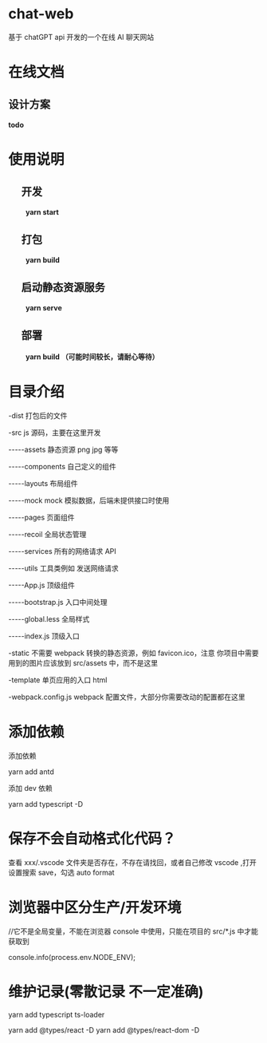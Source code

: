 # chat-web

基于 chatGPT api 开发的一个在线 AI 聊天网站

# 在线文档

## 设计方案

#### todo

# 使用说明

## &emsp; 开发

#### &emsp; &emsp; yarn start

## &emsp; 打包

#### &emsp; &emsp; yarn build

## &emsp; 启动静态资源服务

#### &emsp; &emsp; yarn serve

## &emsp; 部署

#### &emsp; &emsp; yarn build （可能时间较长，请耐心等待）

# 目录介绍

-dist 打包后的文件

-src js 源码，主要在这里开发

-----assets 静态资源 png jpg 等等

-----components 自己定义的组件

-----layouts 布局组件

-----mock mock 模拟数据，后端未提供接口时使用

-----pages 页面组件

-----recoil 全局状态管理

-----services 所有的网络请求 API

-----utils 工具类例如 发送网络请求

-----App.js 顶级组件

-----bootstrap.js 入口中间处理

-----global.less 全局样式

-----index.js 顶级入口

-static 不需要 webpack 转换的静态资源，例如 favicon.ico，注意 你项目中需要用到的图片应该放到 src/assets 中，而不是这里

-template 单页应用的入口 html

-webpack.config.js webpack 配置文件，大部分你需要改动的配置都在这里

# 添加依赖

添加依赖

yarn add antd

添加 dev 依赖

yarn add typescript -D

# 保存不会自动格式化代码？

查看 xxx/.vscode 文件夹是否存在，不存在请找回，或者自己修改 vscode ,打开设置搜索 save，勾选 auto format

# 浏览器中区分生产/开发环境

//它不是全局变量，不能在浏览器 console 中使用，只能在项目的 src/\*.js 中才能获取到

console.info(process.env.NODE_ENV);

# 维护记录(零散记录 不一定准确)

yarn add typescript ts-loader

yarn add @types/react -D
yarn add @types/react-dom -D
